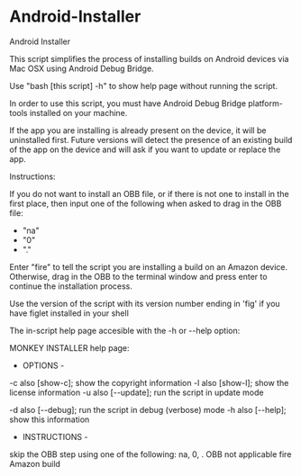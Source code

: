# Android-Installer
Android Installer

This script simplifies the process of installing builds on Android devices via Mac OSX using Android Debug Bridge.

Use "bash [this script] -h" to show help page without running the script.

In order to use this script, you must have Android Debug Bridge platform-tools installed on your machine.

If the app you are installing is already present on the device, it will be uninstalled first. Future versions will detect the presence of an existing build of the app on the device and will ask if you want to update or replace the app.

Instructions:

If you do not want to install an OBB file, or if there is not one to install in the first place, then input one of the following when asked to drag in the OBB file:

- "na"
- "0"
- "."

Enter "fire" to tell the script you are installing a build on an Amazon device.
Otherwise, drag in the OBB to the terminal window and press enter to continue the installation process.

Use the version of the script with its version number ending in 'fig' if you have figlet installed in your shell

The in-script help page accesible with the -h or --help option:

MONKEY INSTALLER  help page:

- OPTIONS -

-c      also [show-c]; show the copyright information
-l      also [show-l]; show the license information
-u      also [--update]; run the script in update mode

-d      also [--debug]; run the script in debug (verbose) mode
-h      also [--help]; show this information

- INSTRUCTIONS -

skip the OBB step using one of the following:
na, 0, .      OBB not applicable
fire                    Amazon build